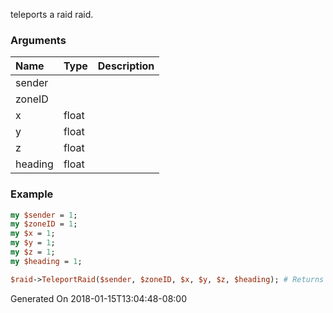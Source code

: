 teleports a raid raid.
### Arguments
**Name**|**Type**|**Description**
:---|:---|:---
sender||
zoneID||
x|float|
y|float|
z|float|
heading|float|

### Example

```perl
my $sender = 1;
my $zoneID = 1;
my $x = 1;
my $y = 1;
my $z = 1;
my $heading = 1;

$raid->TeleportRaid($sender, $zoneID, $x, $y, $z, $heading); # Returns void
```


Generated On 2018-01-15T13:04:48-08:00